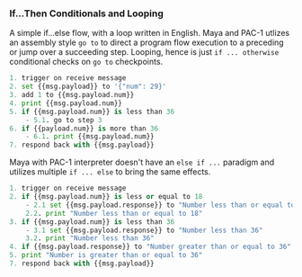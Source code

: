 ### If...Then Conditionals and Looping

A simple if...else flow, with a loop written in English. Maya and PAC-1 utlizes an assembly style `go to` to direct a program flow execution to a preceding or jump over a succeeding step. Looping, hence is just `if ... otherwise` conditional checks on `go to` checkpoints.

```python
1. trigger on receive message
2. set {{msg.payload}} to '{"num": 29}'
3. add 1 to {{msg.payload.num}}
4. print {{msg.payload.num}}
5. if {{msg.payload.num}} is less than 36
    - 5.1. go to step 3
6. if {{payload.num}} is more than 36
    - 6.1. print {{msg.payload.num}}
7. respond back with {{msg.payload}}
```

Maya with PAC-1 interpreter doesn't have an `else if ...` paradigm and utilizes multiple `if ... else` to bring the same effects.

```python
1. trigger on receive message
2. if {{msg.payload.num}} is less or equal to 18
    - 2.1 set {{msg.payload.response}} to "Number less than or equal to 18"
    2.2. print "Number less than or equal to 18"
3. if {{msg.payload.num}} is less than 36
    - 3.1 set {{msg.payload.response}} to "Number less than 36"
    3.2. print "Number less than 36"
4. if {{msg.payload.response}} to "Number greater than or equal to 36"
5. print "Number is greater than or equal to 36"
7. respond back with {{msg.payload}}
```